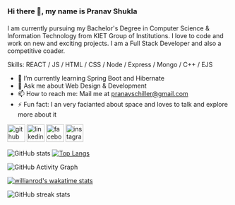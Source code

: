 ### Hi there 👋, my name is Pranav Shukla
####  
I am currently pursuing my Bachelor's Degree in Computer Science & Information Technology from KIET Group of Institutions. I love to code and work on new and exciting projects. I am a Full Stack Developer and also a competitive coader. 

Skills: REACT / JS / HTML / CSS / Node / Express / Mongo / C++ / EJS

- 🌱 I’m currently learning Spring Boot and Hibernate 
- 💬 Ask me about Web Design & Development 
- 📫 How to reach me: Mail me at pranavschiller@gmail.com 
- ⚡ Fun fact: I an very facianted about space and loves to talk and explore more about it 


[<img src='https://cdn.jsdelivr.net/npm/simple-icons@3.0.1/icons/github.svg' alt='github' height='40'>](https://github.com/pranav-develop)  [<img src='https://cdn.jsdelivr.net/npm/simple-icons@3.0.1/icons/linkedin.svg' alt='linkedin' height='40'>](https://www.linkedin.com/in/pranav-shukla-33aa41193/)  [<img src='https://cdn.jsdelivr.net/npm/simple-icons@3.0.1/icons/facebook.svg' alt='facebook' height='40'>](https://www.facebook.com/pranav.shukla.988)  [<img src='https://cdn.jsdelivr.net/npm/simple-icons@3.0.1/icons/instagram.svg' alt='instagram' height='40'>](https://www.instagram.com/pranavshukla.02/)  

![GitHub stats](https://github-readme-stats.vercel.app/api?username=pranav-develop&show_icons=true&count_private=true) [![Top Langs](https://github-readme-stats.vercel.app/api/top-langs/?username=pranav-develop&layout=compact)](https://github.com/anuraghazra/github-readme-stats)


![GitHub Activity Graph](https://activity-graph.herokuapp.com/graph?username=pranav-develop)  

[![willianrod's wakatime stats](https://github-readme-stats.vercel.app/api/wakatime?username=pranav-develop)](https://github.com/anuraghazra/github-readme-stats)


![GitHub streak stats](https://github-readme-streak-stats.herokuapp.com/?user=pranav-develop)  
